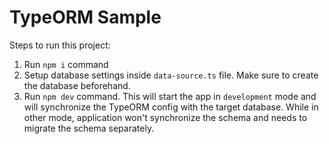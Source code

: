 # TypeORM Sample

Steps to run this project:

1. Run `npm i` command
1. Setup database settings inside `data-source.ts` file. Make sure to create the database beforehand.
1. Run `npm dev` command. This will start the app in `development` mode and will synchronize the TypeORM
   config with the target database. While in other mode, application won't synchronize the schema and
   needs to migrate the schema separately.
